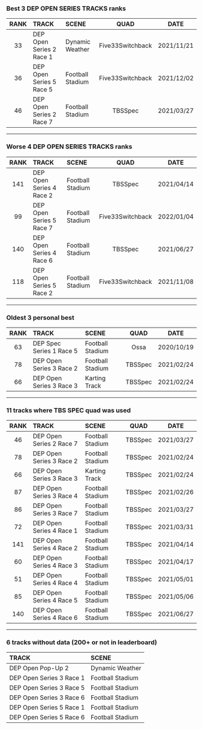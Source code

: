 ### Best 3 DEP OPEN SERIES TRACKS ranks
|RANK|TRACK|SCENE|QUAD|DATE|
|:---:|:---|:---|:---:|:---:|
|33|DEP Open Series 2 Race 1|Dynamic Weather|Five33Switchback|2021/11/21|
|36|DEP Open Series 5 Race 5|Football Stadium|Five33Switchback|2021/12/02|
|46|DEP Open Series 2 Race 7|Football Stadium|TBSSpec|2021/03/27|
---
### Worse 4 DEP OPEN SERIES TRACKS ranks
|RANK|TRACK|SCENE|QUAD|DATE|
|:---:|:---|:---|:---:|:---:|
|141|DEP Open Series 4 Race 2|Football Stadium|TBSSpec|2021/04/14|
|99|DEP Open Series 5 Race 7|Football Stadium|Five33Switchback|2022/01/04|
|140|DEP Open Series 4 Race 6|Football Stadium|TBSSpec|2021/06/27|
|118|DEP Open Series 5 Race 2|Football Stadium|Five33Switchback|2021/11/08|
---
### Oldest 3 personal best
|RANK|TRACK|SCENE|QUAD|DATE|
|:---:|:---|:---|:---:|:---:|
|63|DEP Spec Series 1 Race 5|Football Stadium|Ossa|2020/10/19|
|78|DEP Open Series 3 Race 2|Football Stadium|TBSSpec|2021/02/24|
|66|DEP Open Series 3 Race 3|Karting Track|TBSSpec|2021/02/24|
---
### 11 tracks where TBS SPEC quad was used
|RANK|TRACK|SCENE|QUAD|DATE|
|:---:|:---|:---|:---:|:---:|
|46|DEP Open Series 2 Race 7|Football Stadium|TBSSpec|2021/03/27|
|78|DEP Open Series 3 Race 2|Football Stadium|TBSSpec|2021/02/24|
|66|DEP Open Series 3 Race 3|Karting Track|TBSSpec|2021/02/24|
|87|DEP Open Series 3 Race 4|Football Stadium|TBSSpec|2021/02/26|
|86|DEP Open Series 3 Race 7|Football Stadium|TBSSpec|2021/03/27|
|72|DEP Open Series 4 Race 1|Football Stadium|TBSSpec|2021/03/31|
|141|DEP Open Series 4 Race 2|Football Stadium|TBSSpec|2021/04/14|
|60|DEP Open Series 4 Race 3|Football Stadium|TBSSpec|2021/04/17|
|51|DEP Open Series 4 Race 4|Football Stadium|TBSSpec|2021/05/01|
|85|DEP Open Series 4 Race 5|Football Stadium|TBSSpec|2021/05/06|
|140|DEP Open Series 4 Race 6|Football Stadium|TBSSpec|2021/06/27|
---
### 6 tracks without data (200+ or not in leaderboard)
|TRACK|SCENE|
|:---|:---|
|DEP Open Pop-Up 2|Dynamic Weather|
|DEP Open Series 3 Race 1|Football Stadium|
|DEP Open Series 3 Race 5|Football Stadium|
|DEP Open Series 3 Race 6|Football Stadium|
|DEP Open Series 5 Race 1|Football Stadium|
|DEP Open Series 5 Race 6|Football Stadium|
